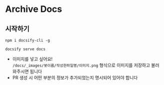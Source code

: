 # Archive Docs

## 시작하기
```
npm i docsify-cli -g

docsify serve docs
```

- 이미지를 넣고 싶어요!   
`/docs/_images/봇이름/작성한파일명/이미지.png` 형식으로 이미지를 저장하고 불러와주시면 됩니다
- PR 생성 시 어떤 부분의 정보가 추가되었는지 명시되어 있어야 합니다